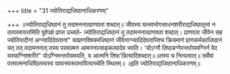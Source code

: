 +++
title = "31 ज्योतिराद्यधिष्ठानाधिकरणम्"

+++
॥ज्योतिराद्यधिष्ठानं तु तदामननात्प्राणवता शब्दात्॥ जीवस्य यत्स्वभोगसाधनशरीराद्यधिष्ठातृत्वं न तत्परमायत्तमिति पूर्वपक्षे प्राप्त उच्यते- ज्योतिराद्यधिष्ठानं तु तदामननात्प्राणवता शब्दात्। प्राणवता जीवेन सह ज्योतिरादीनां अग्न्यादिदेवतानां" यत्प्राणविषयमधिष्ठानं जीवेनाग्न्यादिदेवताभिश्च क्रियमाणं प्राणकर्मकाधिष्ठानं यत् तत् तदामननात् तस्य परमात्मन आमननात्सङ्कल्पादेव भवति। 'योऽग्नौ तिष्ठन्नग्नेरन्तरोयमग्निर्न वेद यस्याग्निश्शरीरं" योऽग्निमन्तरोयमयति, य आत्मनि तिष्ठ'न्नित्यादिशब्दात्॥॥तस्य च नित्यत्वात्॥ सर्वेषां परमात्मनाधिष्ठितत्वस्य यावत्स्वरूपभावित्वाच्चेति स्थितम्॥ ॥इति ज्योतिराद्यधिष्ठानाधिकरणम्॥